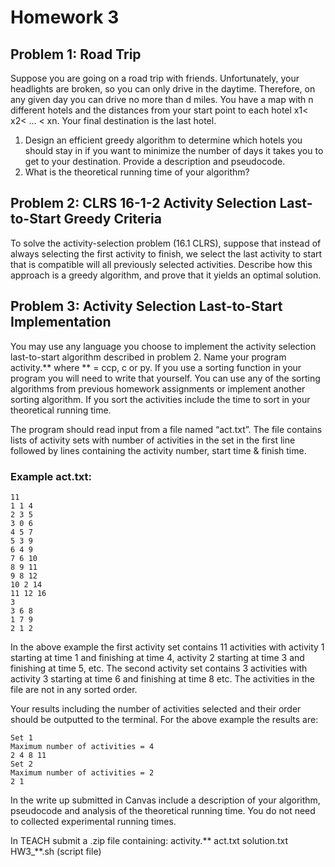 # Homework 3
## Problem 1:  Road Trip
Suppose you are going on a road trip with friends. Unfortunately, your headlights are broken, so you can only drive in the daytime. Therefore, on any given day you can drive no more than d miles. You have a map with n different hotels and the distances from your start point to each hotel x1< x2< ... < xn. Your final destination is the last hotel.
1. Design an efficient greedy algorithm to determine which hotels you should stay in if you want to minimize the number of days it takes you to get to your destination.  Provide a description and pseudocode.
2. What is the theoretical running time of your algorithm?

## Problem 2: CLRS 16-1-2 Activity Selection Last-to-Start Greedy Criteria 
To solve the activity-selection problem (16.1 CLRS), suppose that instead of always selecting the first activity to finish, we select the last activity to start that is compatible will all previously selected activities.  Describe how this approach is a greedy algorithm, and prove that it yields an optimal solution.

## Problem 3: Activity Selection Last-to-Start Implementation
You may use any language you choose to implement the activity selection last-to-start algorithm described in problem 2.  Name your program activity.** where ** = ccp, c or py.  If you use a sorting function in your program you will need to write that yourself.  You can use any of the sorting algorithms from previous homework assignments or implement another sorting algorithm.  If you sort the activities include the time to sort in your theoretical running time.

The program should read input from a file named “act.txt”.  The file contains lists of activity sets with number of activities in the set in the first line followed by lines containing the activity number, start time & finish time.

### Example act.txt:
```
11
1 1 4
2 3 5
3 0 6
4 5 7
5 3 9
6 4 9
7 6 10
8 9 11
9 8 12
10 2 14
11 12 16
3
3 6 8
1 7 9
2 1 2
```

In the above example the first activity set contains 11 activities with activity 1 starting at time 1 and finishing at time 4, activity 2 starting at time 3 and finishing at time 5, etc.   The second activity set contains 3 activities with activity 3 starting at time 6 and finishing at time 8 etc.  The activities in the file are not in any sorted order.

Your results including the number of activities selected and their order should be outputted to the terminal.  For the above example the results are:
```
Set 1
Maximum number of activities = 4
2 4 8 11
Set 2
Maximum number of activities = 2
2 1
```

In the write up submitted in Canvas include a description of your algorithm, pseudocode and analysis of the theoretical running time.  You do not need to collected experimental running times.

In TEACH submit a .zip file containing:
 activity.**
 act.txt
 solution.txt
 HW3_**.sh  (script file)
